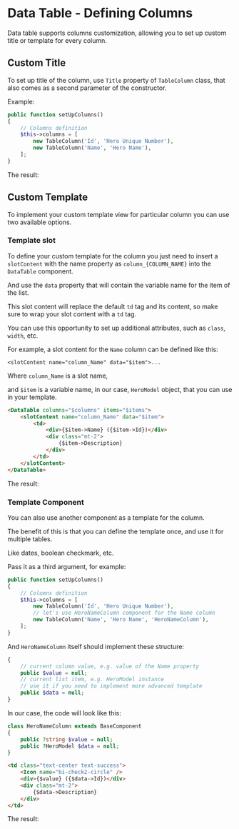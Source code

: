 # Data Table - Defining Columns

Data table supports columns customization, allowing you to set up custom title or template for every column. 

## Custom Title

To set up title of the column, use `Title` property of `TableColumn` class, that also comes as a second parameter of the constructor.

Example:

```php
public function setUpColumns()
{
    // Columns definition
    $this->columns = [
        new TableColumn('Id', 'Hero Unique Number'),
        new TableColumn('Name', 'Hero Name'),
    ];        
}
```

The result:

<div>
    <TableExample example="columns-title" />
</div>

## Custom Template

To implement your custom template view for particular column you can use two available options.

### Template slot

To define your custom template for the column you just need to insert a `slotContent` with the name property as `column_{COLUMN_NAME}` into the `DataTable` component.

And  use the `data` property that will contain the variable name for the item of the list.

This slot content will replace the default `td` tag and its content, so make sure to wrap your slot content with a `td` tag.

You can use this opportunity to set up additional attributes, such as `class`, `width`, etc.

For example, a slot content for the `Name` column can be defined like this:

`<slotContent name="column_Name" data="$item">...`

Where `column_Name` is a slot name,

and `$item` is a variable name, in our case, `HeroModel` object, that you can use in your template.

```html
<DataTable columns="$columns" items="$items">
    <slotContent name="column_Name" data="$item">
        <td>
            <div>{$item->Name} ({$item->Id})</div>
            <div class="mt-2">
                {$item->Description}
            </div>
        </td>
    </slotContent>
</DataTable>
```

The result:

<div>
    <TableExample example="columns-slot" />
</div>


### Template Component

You can also use another component as a template for the column.

The benefit of this is that you can define the template once, and use it for multiple tables.

Like dates, boolean checkmark, etc.

Pass it as a third argument, for example:

```php
public function setUpColumns()
{
    // Columns definition
    $this->columns = [
        new TableColumn('Id', 'Hero Unique Number'),
        // let's use HeroNameColumn component for the Name column
        new TableColumn('Name', 'Hero Name', 'HeroNameColumn'),
    ];        
}
```

And `HeroNameColumn` itself should implement these structure:

```php
{
    // current column value, e.g. value of the Name property
    public $value = null;
    // current list item, e.g. HeroModel instance
    // use it if you need to implement more advanced template
    public $data = null;
}
```

In our case, the code will look like this:

```php
class HeroNameColumn extends BaseComponent
{
    public ?string $value = null;
    public ?HeroModel $data = null;
}
```

```html
<td class="text-center text-success">
    <Icon name="bi-check2-circle" />
    <div>{$value} ({$data->Id})</div>
    <div class="mt-2">
        {$data->Description}
    </div>
</td>
```

The result:

<div>
    <TableExample example="columns-template" />
</div>